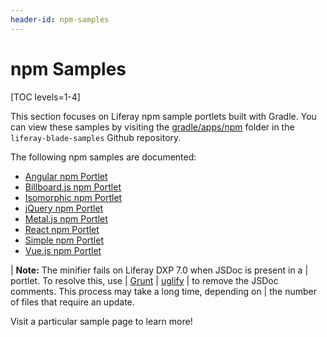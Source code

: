 ```yaml
---
header-id: npm-samples
---
```


# npm Samples

[TOC levels=1-4]

This section focuses on Liferay npm sample portlets built with Gradle. You can
view these samples by visiting the
[gradle/apps/npm](https://github.com/liferay/liferay-blade-samples/tree/7.0/gradle/apps/npm)
folder in the `liferay-blade-samples` Github repository.

<!-- Readd the below snippet when npm samples are available for all build tools.
-Cody -->

<!-- `apps/npm` folder corresponding to your preferred
build tool:

- [Gradle sample apps](https://github.com/liferay/liferay-blade-samples/tree/7.0/gradle/apps/npm)
- [Liferay Workspace sample apps](https://github.com/liferay/liferay-blade-samples/tree/7.0/liferay-workspace/apps/npm)
- [Maven sample apps](https://github.com/liferay/liferay-blade-samples/tree/7.0/maven/apps/npm)

-->

The following npm samples are documented:

- [Angular npm Portlet](/docs/7-0/reference/-/knowledge_base/r/angular-npm-portlet)
- [Billboard.js npm Portlet](/docs/7-0/reference/-/knowledge_base/r/billboard-js-npm-portlet)
- [Isomorphic npm Portlet](/docs/7-0/reference/-/knowledge_base/r/isomorphic-npm-portlet)
- [jQuery npm Portlet](/docs/7-0/reference/-/knowledge_base/r/jquery-npm-portlet)
- [Metal.js npm Portlet](/docs/7-0/reference/-/knowledge_base/r/metal-js-npm-portlet)
- [React npm Portlet](/docs/7-0/reference/-/knowledge_base/r/react-npm-portlet)
- [Simple npm Portlet](/docs/7-0/reference/-/knowledge_base/r/simple-npm-portlet)
- [Vue.js npm Portlet](/docs/7-0/reference/-/knowledge_base/r/vue-js-npm-portlet)

| **Note:** The minifier fails on Liferay DXP 7.0 when JSDoc is present in a
| portlet. To resolve this, use
| [Grunt](https://gruntjs.com/getting-started)
| [uglify](https://www.npmjs.com/package/grunt-contrib-uglify)
| to remove the JSDoc comments. This process may take a long time, depending on
| the number of files that require an update.

Visit a particular sample page to learn more!
